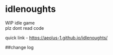 # idlenoughts

WIP idle game  
plz dont read code

quick link - https://aeolus-1.github.io/idlenoughts/



##change log
